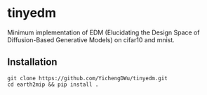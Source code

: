 # tinyedm
 
Minimum implementation of EDM (Elucidating the Design Space of Diffusion-Based Generative Models) on cifar10 and mnist.

## Installation

```
git clone https://github.com/YichengDWu/tinyedm.git
cd earth2mip && pip install .
```

